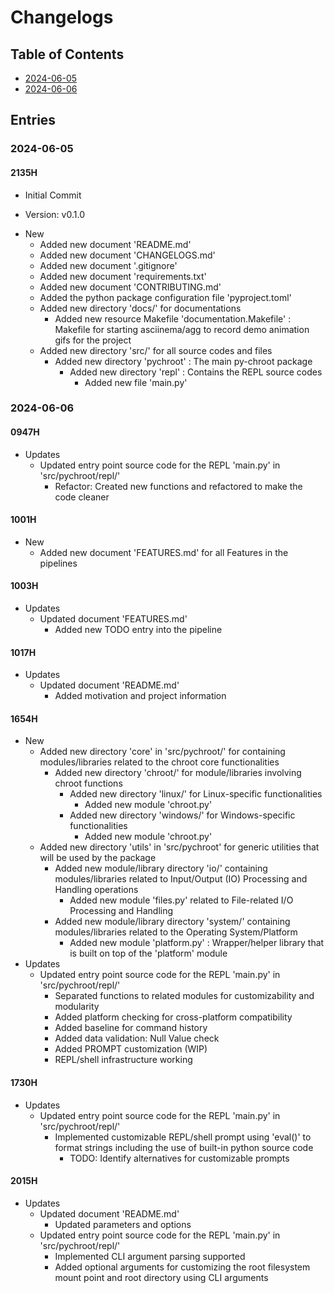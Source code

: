 # Changelogs

## Table of Contents
+ [2024-06-05](#2024-06-05)
+ [2024-06-06](#2024-06-06)

## Entries

### 2024-06-05
#### 2135H
+ Initial Commit

+ Version: v0.1.0

- New
    + Added new document 'README.md'
    + Added new document 'CHANGELOGS.md'
    + Added new document '.gitignore'
    + Added new document 'requirements.txt'
    + Added new document 'CONTRIBUTING.md'
    + Added the python package configuration file 'pyproject.toml'
    - Added new directory 'docs/' for documentations
        + Added new resource Makefile 'documentation.Makefile' : Makefile for starting asciinema/agg to record demo animation gifs for the project
    - Added new directory 'src/' for all source codes and files
        - Added new directory 'pychroot' : The main py-chroot package
            - Added new directory 'repl' : Contains the REPL source codes
                + Added new file 'main.py'

### 2024-06-06
#### 0947H
- Updates
    - Updated entry point source code for the REPL 'main.py' in 'src/pychroot/repl/'
        + Refactor: Created new functions and refactored to make the code cleaner

#### 1001H
- New
    + Added new document 'FEATURES.md' for all Features in the pipelines

#### 1003H
- Updates
    - Updated document 'FEATURES.md'
        + Added new TODO entry into the pipeline

#### 1017H
- Updates
    - Updated document 'README.md'
        + Added motivation and project information

#### 1654H
- New
    - Added new directory 'core' in 'src/pychroot/' for containing modules/libraries related to the chroot core functionalities
        - Added new directory 'chroot/' for module/libraries involving chroot functions
            - Added new directory 'linux/' for Linux-specific functionalities
                + Added new module 'chroot.py'
            - Added new directory 'windows/' for Windows-specific functionalities
                + Added new module 'chroot.py'
    - Added new directory 'utils' in 'src/pychroot' for generic utilities that will be used by the package
        - Added new module/library directory 'io/' containing modules/libraries related to Input/Output (IO) Processing and Handling operations
            + Added new module 'files.py' related to File-related I/O Processing and Handling
        - Added new module/library directory 'system/' containing modules/libraries related to the Operating System/Platform
            + Added new module 'platform.py' : Wrapper/helper library that is built on top of the 'platform' module
- Updates
    - Updated entry point source code for the REPL 'main.py' in 'src/pychroot/repl/'
        + Separated functions to related modules for customizability and modularity
        + Added platform checking for cross-platform compatibility
        + Added baseline for command history
        + Added data validation: Null Value check
        + Added PROMPT customization (WIP)
        + REPL/shell infrastructure working

#### 1730H
- Updates
    - Updated entry point source code for the REPL 'main.py' in 'src/pychroot/repl/'
        - Implemented customizable REPL/shell prompt using 'eval()' to format strings including the use of built-in python source code
            + TODO: Identify alternatives for customizable prompts

#### 2015H
- Updates
    - Updated document 'README.md'
        + Updated parameters and options
    - Updated entry point source code for the REPL 'main.py' in 'src/pychroot/repl/'
        + Implemented CLI argument parsing supported
        + Added optional arguments for customizing the root filesystem mount point and root directory using CLI arguments

